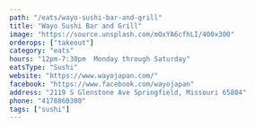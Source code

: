 ```yaml
---
path: "/eats/wayo-sushi-bar-and-grill"
title: "Wayo Sushi Bar and Grill"
image: "https://source.unsplash.com/mOxYA6cfhLI/400x300"
orderops: ["takeout"]
category: "eats"
hours: "12pm-7:30pm  Monday through Saturday"
eatsType: "Sushi"
website: "https://www.wayojapan.com/"
facebook: "https://www.facebook.com/wayojapan"
address: "2119 S Glenstone Ave Springfield, Missouri 65804"
phone: "4178860300"
tags: ["sushi"]
---
```

